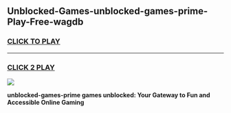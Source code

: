
## Unblocked-Games-unblocked-games-prime-Play-Free-wagdb
<h3>
<a href="https://premium76.site?title=unblocked-games-prime&ref=09A">CLICK TO PLAY</a></h3>
<hr>

<h3>
<a href="https://premium76.site?title=unblocked-games-prime&ref=09A">CLICK 2 PLAY</a>
  
</h3>

<a href="https://premium76.site?title=unblocked-games-prime&ref=09A"><img src="https://clearcache.store/games.png"></a>


**unblocked-games-prime games unblocked: Your Gateway to Fun and Accessible Online Gaming**
